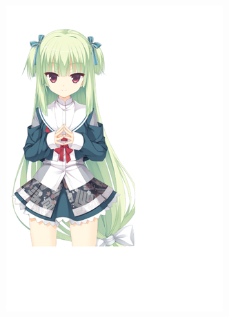 <div style="position:relative; display: flex; flex-wrap: nowrap;"> 
    <img style='position:absolute; z-index:1;' src='/github-metrics.svg' alt="github-metrics.svg"/>
    <img style='position:absolute; z-index:2;' src='/00.webp' width='300px' alt="00.webp"/>
</div> 

### Self Introduction

A college student who loves open source projects.   
***Currently Busy with school work and unavailable.***  

### Overall Status

[![H-Sofie's GitHub stats](https://github-readme-stats-one-bice.vercel.app/api?username=H-Sofie&count_private=true&show_icons=true&role=OWNER,ORGANIZATION_MEMBER,COLLABORATOR&include_all_commits=true&show_owner=true)](https://github.com/anuraghazra/github-readme-stats)
![H-Sofie](https://count.getloli.com/get/@H-Sofie)
